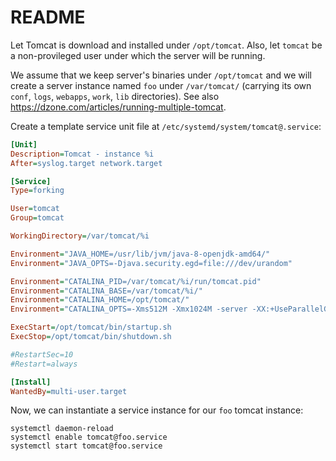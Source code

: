 README
======

Let Tomcat is download and installed under `/opt/tomcat`. 
Also, let `tomcat` be a non-provileged user under which the server will be running.

We assume that we keep server's binaries under `/opt/tomcat` and we will create a server instance named `foo` under `/var/tomcat/` (carrying its own `conf`, `logs`, `webapps`, `work`, `lib` directories).
See also https://dzone.com/articles/running-multiple-tomcat.

Create a template service unit file at `/etc/systemd/system/tomcat@.service`:
```ini
[Unit]
Description=Tomcat - instance %i
After=syslog.target network.target

[Service]
Type=forking

User=tomcat
Group=tomcat

WorkingDirectory=/var/tomcat/%i

Environment="JAVA_HOME=/usr/lib/jvm/java-8-openjdk-amd64/"
Environment="JAVA_OPTS=-Djava.security.egd=file:///dev/urandom"

Environment="CATALINA_PID=/var/tomcat/%i/run/tomcat.pid"
Environment="CATALINA_BASE=/var/tomcat/%i/"
Environment="CATALINA_HOME=/opt/tomcat/"
Environment="CATALINA_OPTS=-Xms512M -Xmx1024M -server -XX:+UseParallelGC"

ExecStart=/opt/tomcat/bin/startup.sh
ExecStop=/opt/tomcat/bin/shutdown.sh

#RestartSec=10
#Restart=always

[Install]
WantedBy=multi-user.target
```

Now, we can instantiate a service instance for our `foo` tomcat instance:
    
    systemctl daemon-reload
    systemctl enable tomcat@foo.service
    systemctl start tomcat@foo.service